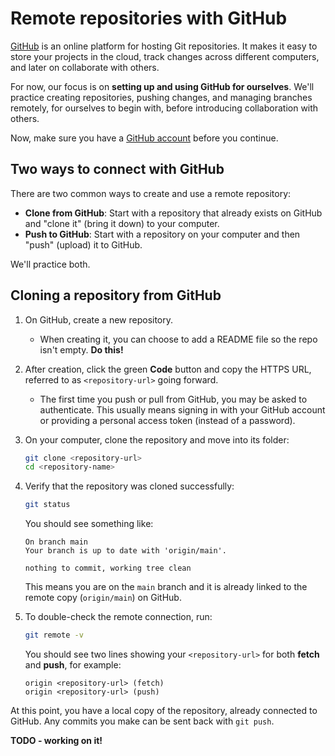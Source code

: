 # Remote repositories with GitHub

[GitHub](https://github.com) is an online platform for hosting Git repositories. It makes it easy to store your projects in the cloud, track changes across different computers, and later on collaborate with others.  

For now, our focus is on **setting up and using GitHub for ourselves**. We'll practice creating repositories, pushing changes, and managing branches remotely, for ourselves to begin with, before introducing collaboration with others.  

Now, make sure you have a [GitHub account](https://github.com/signup) before you continue.  

## Two ways to connect with GitHub

There are two common ways to create and use a remote repository:  

- **Clone from GitHub**: Start with a repository that already exists on GitHub and "clone it" (bring it down) to your computer.  
- **Push to GitHub**: Start with a repository on your computer and then "push" (upload) it to GitHub.

We'll practice both.

## Cloning a repository from GitHub

1. On GitHub, create a new repository.  
   - When creating it, you can choose to add a README file so the repo isn't empty. **Do this!**  

2. After creation, click the green **Code** button and copy the HTTPS URL, referred to as `<repository-url>` going forward.  
   - The first time you push or pull from GitHub, you may be asked to authenticate. This usually means signing in with your GitHub account or providing a personal access token (instead of a password).  

3. On your computer, clone the repository and move into its folder:  
   ```bash
   git clone <repository-url>
   cd <repository-name>
   ````

4. Verify that the repository was cloned successfully:
   ```bash
   git status
   ```

   You should see something like:
   ```
   On branch main
   Your branch is up to date with 'origin/main'.

   nothing to commit, working tree clean
   ```

   This means you are on the `main` branch and it is already linked to the remote copy (`origin/main`) on GitHub.

5. To double-check the remote connection, run:
   ```bash
   git remote -v
   ```

   You should see two lines showing your `<repository-url>` for both **fetch** and **push**, for example:
   ```
   origin <repository-url> (fetch)
   origin <repository-url> (push)
   ```

At this point, you have a local copy of the repository, already connected to GitHub. Any commits you make can be sent back with `git push`.

**TODO - working on it!**
